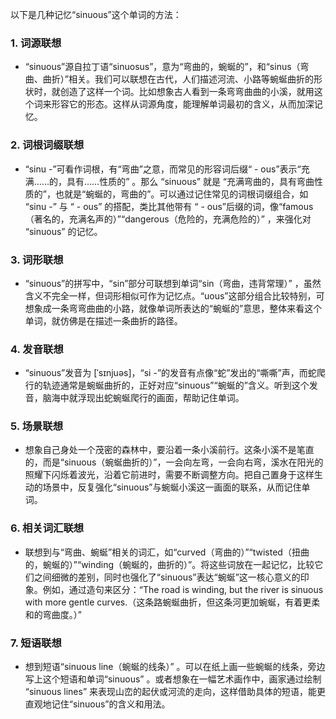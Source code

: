 以下是几种记忆“sinuous”这个单词的方法：

### 1. 词源联想
 - “sinuous”源自拉丁语“sinuosus”，意为“弯曲的，蜿蜒的”，和“sinus（弯曲、曲折）”相关。我们可以联想在古代，人们描述河流、小路等蜿蜒曲折的形状时，就创造了这样一个词。比如想象古人看到一条弯弯曲曲的小溪，就用这个词来形容它的形态。这样从词源角度，能理解单词最初的含义，从而加深记忆。

### 2. 词根词缀联想
 - “sinu -”可看作词根，有“弯曲”之意，而常见的形容词后缀“ - ous”表示“充满……的，具有……性质的” 。那么 “sinuous” 就是 “充满弯曲的，具有弯曲性质的”，也就是“蜿蜒的，弯曲的”。可以通过记住常见的词根词缀组合，如 “sinu -” 与 “ - ous” 的搭配，类比其他带有 “ - ous”后缀的词，像“famous（著名的，充满名声的）”“dangerous（危险的，充满危险的）” ，来强化对 “sinuous” 的记忆。

### 3. 词形联想
 - “sinuous”的拼写中，“sin”部分可联想到单词“sin（弯曲，违背常理）” ，虽然含义不完全一样，但词形相似可作为记忆点。“uous”这部分组合比较特别，可想象成一条弯弯曲曲的小路，就像单词所表达的“蜿蜒的”意思，整体来看这个单词，就仿佛是在描述一条曲折的路径。

### 4. 发音联想
 - “sinuous”发音为 [ˈsɪnjuəs]，“si -”的发音有点像“蛇”发出的“嘶嘶”声，而蛇爬行的轨迹通常是蜿蜒曲折的，正好对应“sinuous”“蜿蜒的”含义。听到这个发音，脑海中就浮现出蛇蜿蜒爬行的画面，帮助记住单词。

### 5. 场景联想
 - 想象自己身处一个茂密的森林中，要沿着一条小溪前行。这条小溪不是笔直的，而是“sinuous（蜿蜒曲折的）”，一会向左弯，一会向右弯，溪水在阳光的照耀下闪烁着波光，沿着它前进时，需要不断调整方向。把自己置身于这样生动的场景中，反复强化“sinuous”与蜿蜒小溪这一画面的联系，从而记住单词。

### 6. 相关词汇联想
 - 联想到与“弯曲、蜿蜒”相关的词汇，如“curved（弯曲的）”“twisted（扭曲的，蜿蜒的）”“winding（蜿蜒的，曲折的）”。将这些词放在一起记忆，比较它们之间细微的差别，同时也强化了“sinuous”表达“蜿蜒”这一核心意义的印象。例如，通过造句来区分：“The road is winding, but the river is sinuous with more gentle curves.（这条路蜿蜒曲折，但这条河更加蜿蜒，有着更柔和的弯曲度。）”

### 7. 短语联想
 - 想到短语“sinuous line（蜿蜒的线条）” 。可以在纸上画一些蜿蜒的线条，旁边写上这个短语和单词“sinuous” 。或者想象在一幅艺术画作中，画家通过绘制 “sinuous lines” 来表现山峦的起伏或河流的走向，这样借助具体的短语，能更直观地记住“sinuous”的含义和用法。 